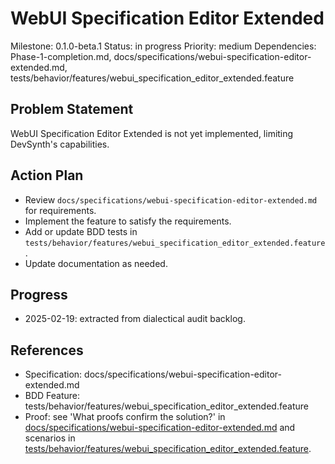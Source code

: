# WebUI Specification Editor Extended
Milestone: 0.1.0-beta.1
Status: in progress
Priority: medium
Dependencies: Phase-1-completion.md, docs/specifications/webui-specification-editor-extended.md, tests/behavior/features/webui_specification_editor_extended.feature

## Problem Statement
WebUI Specification Editor Extended is not yet implemented, limiting DevSynth's capabilities.


## Action Plan
- Review `docs/specifications/webui-specification-editor-extended.md` for requirements.
- Implement the feature to satisfy the requirements.
- Add or update BDD tests in `tests/behavior/features/webui_specification_editor_extended.feature`.
- Update documentation as needed.

## Progress
- 2025-02-19: extracted from dialectical audit backlog.

## References
- Specification: docs/specifications/webui-specification-editor-extended.md
- BDD Feature: tests/behavior/features/webui_specification_editor_extended.feature
- Proof: see 'What proofs confirm the solution?' in [docs/specifications/webui-specification-editor-extended.md](../docs/specifications/webui-specification-editor-extended.md) and scenarios in [tests/behavior/features/webui_specification_editor_extended.feature](../tests/behavior/features/webui_specification_editor_extended.feature).
